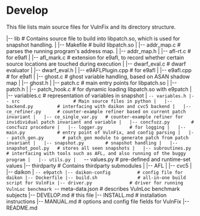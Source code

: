 # Develop

This file lists main source files for VulnFix and its directory structure.

|-- lib                    # Contains source file to build into libpatch.so, which is used for snapshot handling.
|   |-- Makefile           # build libpatch.so
|   |-- addr_map.c         # parses the running program's address map.
|   |-- addr_map.h
|   |-- afl-rt.c           # for e9afl
|   |-- afl_mark.c         # extension for e9afl, to record whether certain source locations are touched during execution
|   |-- dwarf_eval.c       # dwarf evaluator
|   |-- dwarf_eval.h
|   |-- e9AFLPlugin.cpp    # for e9afl
|   |-- e9afl.cpp          # for e9afl
|   |-- ghost.c            # ghost variable handling, based on ASAN shadow map
|   |-- ghost.h
|   |-- patch.c            # main entry points for libpatch.so
|   |-- patch.h
|   |-- patch_hook.c       # for dynamic loading libpatch.so with e9patch
|   |-- variables.c        # representation of variables in snapshot
|   `-- variables.h
|-- src                    # Main source files in python
|   |-- backend.py         # interfacing with daikon and cvc5 backend
|   |-- ce_refiner.py      # counter-example refiner based on current patch invariant
|   |-- ce_single_var.py   # counter-example refiner for invidividual patch invariant and variable
|   |-- concfuzz.py        # concfuzz procedure
|   |-- logger.py          # for logging
|   |-- main.py            # entry point of VulnFix, and config parsing
|   |-- patch_gen.py       # patch_gen module to generate patch from patch invariant
|   |-- snapshot.py        # snapshot handling
|   |-- snapshot_pool.py   # stores all seen snapshots
|   |-- subroutines.py     # interfacing with tools such as AFL, and also running of the buggy program
|   |-- utils.py
|   `-- values.py          # pre-defined and runtime-set values
|-- thirdparty             # Contains thirdparty submodules
|   |-- AFL
|   |-- cvc5
|   |-- daikon
|   `-- e9patch
|-- daikon-config          # config file for daikon
|-- Dockerfile
|-- build.sh               # all-in-one build script for VulnFix
|-- driver.py              # driver for running VulnLoc benchmark
`-- meta-data.json         # describes VulnLoc benchmark subjects
|-- DEVELOP.md             # this file
|-- INSTALL.md             # installation instructions
|-- MANUAL.md              # options and config file fields for VulnFix
|-- README.md
